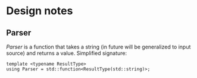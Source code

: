 # Design notes

## Parser

_Parser_ is a function that takes a string (in future will be generalized to
input source) and returns a value. Simplified signature:

    template <typename ResultType>
    using Parser = std::function<ResultType(std::string)>;
